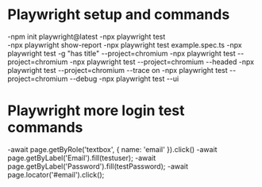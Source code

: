 # Playwright setup and commands

-npm init playwright@latest
-npx playwright test  
-npx playwright show-report
-npx playwright test example.spec.ts
-npx playwright test -g "has title" --project=chromium
-npx playwright test --project=chromium
-npx playwright test --project=chromium --headed
-npx playwright test --project=chromium --trace on
-npx playwright test --project=chromium --debug
-npx playwright test --ui

# Playwright more login test commands

-await page.getByRole('textbox', { name: 'email' }).click()
-await page.getByLabel('Email').fill(testuser);
-await page.getByLabel('Password').fill(testPassword);
-await page.locator('#email').click();
